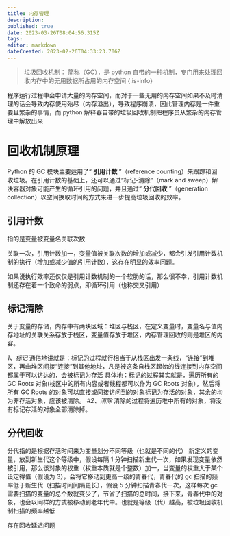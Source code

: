 ```yaml
---
title: 内存管理
description: 
published: true
date: 2023-03-26T08:04:56.315Z
tags: 
editor: markdown
dateCreated: 2023-02-26T04:33:23.706Z
---
```


> 垃圾回收机制： 简称（GC），是 python 自带的一种机制，专门用来处理回收内存中的无用数据所占用的内存空间
{.is-info}


程序运行过程中会申请大量的内存空间，而对于一些无用的内存空间如果不及时清理的话会导致内存使用殆尽（内存溢出），导致程序崩溃，因此管理内存是一件重要且繁杂的事情，而 python 解释器自带的垃圾回收机制把程序员从繁杂的内存管理中解放出来

# 回收机制原理

Python 的 GC 模块主要运用了“ **引用计数** ”（reference counting）来跟踪和回收垃圾。在引用计数的基础上，还可以通过“标记-清除”（mark and sweep）解决容器对象可能产生的循环引用的问题，并且通过“ **分代回收** ”（generation collection）以空间换取时间的方式来进一步提高垃圾回收的效率。

## 引用计数

指的是变量被变量名关联次数

关联一次，引用计数加一，变量值被关联次数的增加或减少，都会引发引用计数机制的执行（增加或减少值的引用计数），这存在明显的效率问题。

如果说执行效率还仅仅是引用计数机制的一个软肋的话，那么很不幸，引用计数机制还存在着一个致命的弱点，即循环引用（也称交叉引用）

## 标记清除

关于变量的存储，内存中有两块区域：堆区与栈区，在定义变量时，变量名与值内存地址的关联关系存放于栈区，变量值存放于堆区，内存管理回收的则是堆区的内容。

*1、标记* 通俗地讲就是：标记的过程就行相当于从栈区出发一条线，“连接”到堆区，再由堆区间接“连接”到其他地址，凡是被这条自栈区起始的线连接到内存空间都属于可以访达的，会被标记为存活 具体地：标记的过程其实就是，遍历所有的 GC Roots 对象(栈区中的所有内容或者线程都可以作为 GC Roots 对象），然后将所有 GC Roots 的对象可以直接或间接访问到的对象标记为存活的对象，其余的均为非存活对象，应该被清除。 *#2、清除* 清除的过程将遍历堆中所有的对象，将没有标记存活的对象全部清除掉。

## 分代回收

分代指的是根据存活时间来为变量划分不同等级（也就是不同的代） 新定义的变量，放到新生代这个等级中，假设每隔 1 分钟扫描新生代一次，如果发现变量依然被引用，那么该对象的权重（权重本质就是个整数）加一，当变量的权重大于某个设定得值（假设为 3），会将它移动到更高一级的青春代，青春代的 gc 扫描的频率低于新生代（扫描时间间隔更长），假设 5 分钟扫描青春代一次，这样每次 gc 需要扫描的变量的总个数就变少了，节省了扫描的总时间，接下来，青春代中的对象，也会以同样的方式被移动到老年代中。也就是等级（代）越高，被垃圾回收机制扫描的频率越低

存在回收延迟问题

‍
